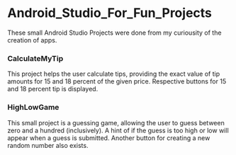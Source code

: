 # Android_Studio_For_Fun_Projects
These small Android Studio Projects were done from my curiousity of the creation of apps. 

### CalculateMyTip
This project helps the user calculate tips, providing the exact value of tip amounts for 15 and 18 percent of the given price. Respective buttons for 15 and 18 percent tip 
is displayed.

### HighLowGame
This small project is a guessing game, allowing the user to guess between zero and a hundred (inclusively). A hint of if the guess is too high or low will appear when a guess is 
submitted. Another button for creating a new random number also exists.
